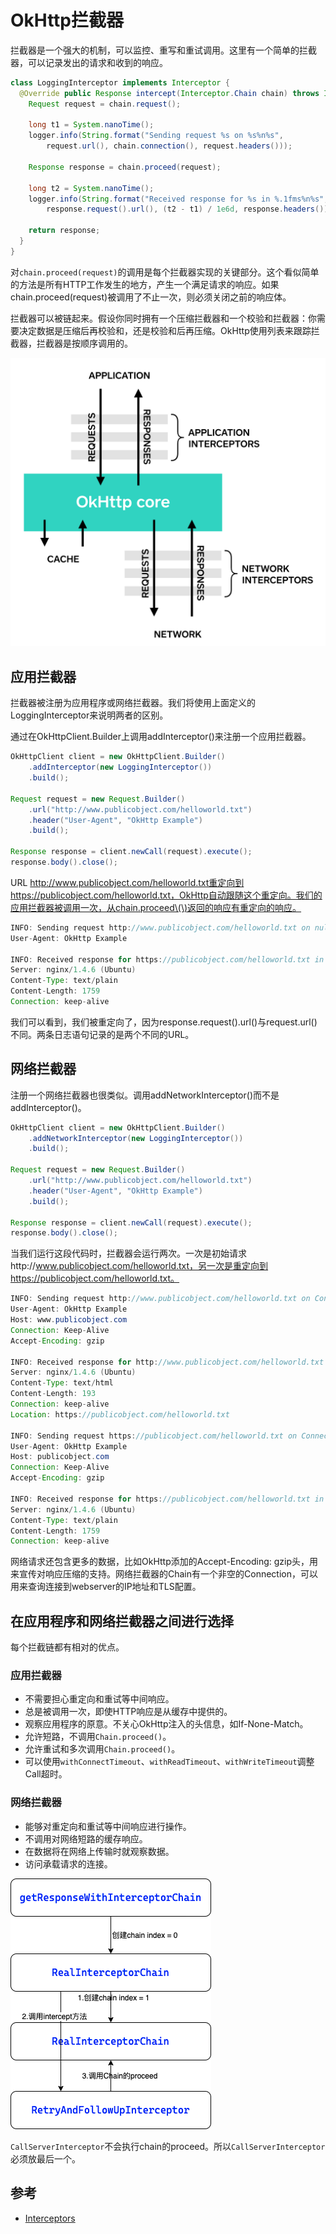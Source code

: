 # OkHttp拦截器

拦截器是一个强大的机制，可以监控、重写和重试调用。这里有一个简单的拦截器，可以记录发出的请求和收到的响应。

```java
class LoggingInterceptor implements Interceptor {
  @Override public Response intercept(Interceptor.Chain chain) throws IOException {
    Request request = chain.request();

    long t1 = System.nanoTime();
    logger.info(String.format("Sending request %s on %s%n%s",
        request.url(), chain.connection(), request.headers()));

    Response response = chain.proceed(request);

    long t2 = System.nanoTime();
    logger.info(String.format("Received response for %s in %.1fms%n%s",
        response.request().url(), (t2 - t1) / 1e6d, response.headers()));

    return response;
  }
}
```

对`chain.proceed(request)`的调用是每个拦截器实现的关键部分。这个看似简单的方法是所有HTTP工作发生的地方，产生一个满足请求的响应。如果chain.proceed\(request\)被调用了不止一次，则必须关闭之前的响应体。

拦截器可以被链起来。假设你同时拥有一个压缩拦截器和一个校验和拦截器：你需要决定数据是压缩后再校验和，还是校验和后再压缩。OkHttp使用列表来跟踪拦截器，拦截器是按顺序调用的。

![](../../.gitbook/assets/image%20%2871%29.png)

## 应用拦截器

拦截器被注册为应用程序或网络拦截器。我们将使用上面定义的LoggingInterceptor来说明两者的区别。

通过在OkHttpClient.Builder上调用addInterceptor\(\)来注册一个应用拦截器。

```java
OkHttpClient client = new OkHttpClient.Builder()
    .addInterceptor(new LoggingInterceptor())
    .build();

Request request = new Request.Builder()
    .url("http://www.publicobject.com/helloworld.txt")
    .header("User-Agent", "OkHttp Example")
    .build();

Response response = client.newCall(request).execute();
response.body().close();
```

URL http://www.publicobject.com/helloworld.txt重定向到https://publicobject.com/helloworld.txt，OkHttp自动跟随这个重定向。我们的应用拦截器被调用一次，从chain.proceed\(\)返回的响应有重定向的响应。

```java
INFO: Sending request http://www.publicobject.com/helloworld.txt on null
User-Agent: OkHttp Example

INFO: Received response for https://publicobject.com/helloworld.txt in 1179.7ms
Server: nginx/1.4.6 (Ubuntu)
Content-Type: text/plain
Content-Length: 1759
Connection: keep-alive
```

我们可以看到，我们被重定向了，因为response.request\(\).url\(\)与request.url\(\)不同。两条日志语句记录的是两个不同的URL。

## 网络拦截器

注册一个网络拦截器也很类似。调用addNetworkInterceptor\(\)而不是addInterceptor\(\)。

```java
OkHttpClient client = new OkHttpClient.Builder()
    .addNetworkInterceptor(new LoggingInterceptor())
    .build();

Request request = new Request.Builder()
    .url("http://www.publicobject.com/helloworld.txt")
    .header("User-Agent", "OkHttp Example")
    .build();

Response response = client.newCall(request).execute();
response.body().close();
```

当我们运行这段代码时，拦截器会运行两次。一次是初始请求http://www.publicobject.com/helloworld.txt，另一次是重定向到https://publicobject.com/helloworld.txt。

```java
INFO: Sending request http://www.publicobject.com/helloworld.txt on Connection{www.publicobject.com:80, proxy=DIRECT hostAddress=54.187.32.157 cipherSuite=none protocol=http/1.1}
User-Agent: OkHttp Example
Host: www.publicobject.com
Connection: Keep-Alive
Accept-Encoding: gzip

INFO: Received response for http://www.publicobject.com/helloworld.txt in 115.6ms
Server: nginx/1.4.6 (Ubuntu)
Content-Type: text/html
Content-Length: 193
Connection: keep-alive
Location: https://publicobject.com/helloworld.txt

INFO: Sending request https://publicobject.com/helloworld.txt on Connection{publicobject.com:443, proxy=DIRECT hostAddress=54.187.32.157 cipherSuite=TLS_ECDHE_RSA_WITH_AES_256_CBC_SHA protocol=http/1.1}
User-Agent: OkHttp Example
Host: publicobject.com
Connection: Keep-Alive
Accept-Encoding: gzip

INFO: Received response for https://publicobject.com/helloworld.txt in 80.9ms
Server: nginx/1.4.6 (Ubuntu)
Content-Type: text/plain
Content-Length: 1759
Connection: keep-alive
```

网络请求还包含更多的数据，比如OkHttp添加的Accept-Encoding: gzip头，用来宣传对响应压缩的支持。网络拦截器的Chain有一个非空的Connection，可以用来查询连接到webserver的IP地址和TLS配置。

## 在应用程序和网络拦截器之间进行选择

每个拦截链都有相对的优点。

### 应用拦截器

* 不需要担心重定向和重试等中间响应。 
* 总是被调用一次，即使HTTP响应是从缓存中提供的。
* 观察应用程序的原意。不关心OkHttp注入的头信息，如If-None-Match。
* 允许短路，不调用`Chain.proceed()`。
* 允许重试和多次调用`Chain.proceed()`。 
* 可以使用`withConnectTimeout`、`withReadTimeout`、`withWriteTimeout`调整Call超时。

### 网络拦截器

* 能够对重定向和重试等中间响应进行操作。 
* 不调用对网络短路的缓存响应。 
* 在数据将在网络上传输时就观察数据。 
* 访问承载请求的连接。





![](../../.gitbook/assets/image%20%2872%29.png)

`CallServerInterceptor`不会执行chain的proceed。所以`CallServerInterceptor`必须放最后一个。

## 参考

* [Interceptors](https://square.github.io/okhttp/interceptors/)

